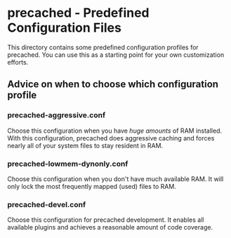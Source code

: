 # precached - Predefined Configuration Files

This directory contains some predefined configuration profiles for precached.
You can use this as a starting point for your own customization efforts.

## Advice on when to choose which configuration profile

### precached-aggressive.conf

Choose this configuration when you have *huge amounts* of RAM installed.
With this configuration, precached does aggressive caching and forces nearly
all of your system files to stay resident in RAM.

### precached-lowmem-dynonly.conf

Choose this configuration when you don't have much available RAM.
It will only lock the most frequently mapped (used) files to RAM.

### precached-devel.conf

Choose this configuration for precached development. It enables all available
plugins and achieves a reasonable amount of code coverage.
